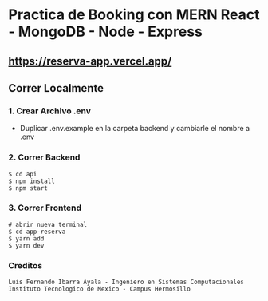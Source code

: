 # Practica de Booking con MERN React - MongoDB - Node - Express

## https://reserva-app.vercel.app/

## Correr Localmente

### 1. Crear Archivo .env

- Duplicar .env.example en la carpeta backend y cambiarle el nombre a .env

### 2. Correr Backend

```
$ cd api
$ npm install
$ npm start
```

### 3. Correr Frontend

```
# abrir nueva terminal
$ cd app-reserva
$ yarn add
$ yarn dev
```

### Creditos

```
Luis Fernando Ibarra Ayala - Ingeniero en Sistemas Computacionales
Instituto Tecnologico de Mexico - Campus Hermosillo
```

